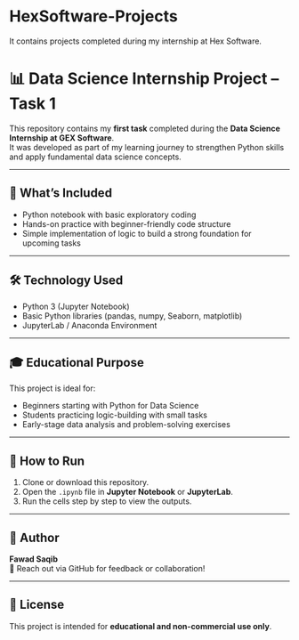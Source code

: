 # HexSoftware-Projects
It contains projects completed during my internship at Hex Software.
# 📊 Data Science Internship Project – Task 1  
This repository contains my **first task** completed during the **Data Science Internship at GEX Software**.  
It was developed as part of my learning journey to strengthen Python skills and apply fundamental data science concepts.  

---

## 📌 What’s Included
- Python notebook with basic exploratory coding  
- Hands-on practice with beginner-friendly code structure  
- Simple implementation of logic to build a strong foundation for upcoming tasks  

---

## 🛠️ Technology Used
- Python 3 (Jupyter Notebook)  
- Basic Python libraries (pandas, numpy, Seaborn, matplotlib)  
- JupyterLab / Anaconda Environment  

---

## 🎓 Educational Purpose
This project is ideal for:
- Beginners starting with Python for Data Science  
- Students practicing logic-building with small tasks  
- Early-stage data analysis and problem-solving exercises  

---

## 📁 How to Run
1. Clone or download this repository.  
2. Open the `.ipynb` file in **Jupyter Notebook** or **JupyterLab**.  
3. Run the cells step by step to view the outputs.  

---

## 📧 Author
**Fawad Saqib**  
💬 Reach out via GitHub for feedback or collaboration!  

---

## 📝 License
This project is intended for **educational and non-commercial use only**.
